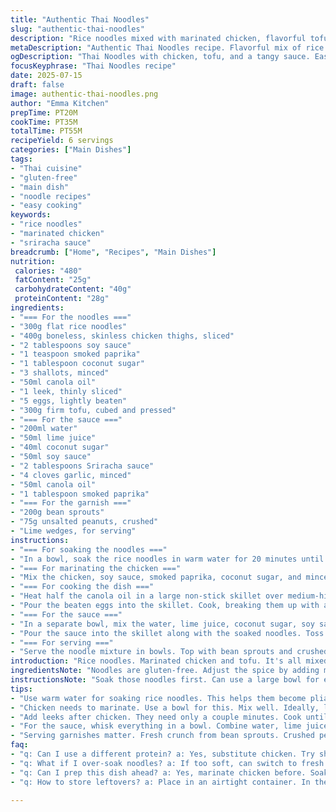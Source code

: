 ```yaml
---
title: "Authentic Thai Noodles"
slug: "authentic-thai-noodles"
description: "Rice noodles mixed with marinated chicken, flavorful tofu, and egg. Topped with bean sprouts and crushed peanuts for crunch. Tangy sauce made from lime juice and Sriracha. A satisfying main dish that’s gluten-free. Cooked in one large pan for easy serving."
metaDescription: "Authentic Thai Noodles recipe. Flavorful mix of rice noodles, marinated chicken, and tofu. Gluten-free and satisfying for lunch or dinner."
ogDescription: "Thai Noodles with chicken, tofu, and a tangy sauce. Easy one-pan dish that's gluten-free and perfect for feeding a crowd."
focusKeyphrase: "Thai Noodles recipe"
date: 2025-07-15
draft: false
image: authentic-thai-noodles.png
author: "Emma Kitchen"
prepTime: PT20M
cookTime: PT35M
totalTime: PT55M
recipeYield: 6 servings
categories: ["Main Dishes"]
tags:
- "Thai cuisine"
- "gluten-free"
- "main dish"
- "noodle recipes"
- "easy cooking"
keywords:
- "rice noodles"
- "marinated chicken"
- "sriracha sauce"
breadcrumb: ["Home", "Recipes", "Main Dishes"]
nutrition: 
 calories: "480"
 fatContent: "25g"
 carbohydrateContent: "40g"
 proteinContent: "28g"
ingredients:
- "=== For the noodles ==="
- "300g flat rice noodles"
- "400g boneless, skinless chicken thighs, sliced"
- "2 tablespoons soy sauce"
- "1 teaspoon smoked paprika"
- "1 tablespoon coconut sugar"
- "3 shallots, minced"
- "50ml canola oil"
- "1 leek, thinly sliced"
- "5 eggs, lightly beaten"
- "300g firm tofu, cubed and pressed"
- "=== For the sauce ==="
- "200ml water"
- "50ml lime juice"
- "40ml coconut sugar"
- "50ml soy sauce"
- "2 tablespoons Sriracha sauce"
- "4 cloves garlic, minced"
- "50ml canola oil"
- "1 tablespoon smoked paprika"
- "=== For the garnish ==="
- "200g bean sprouts"
- "75g unsalted peanuts, crushed"
- "Lime wedges, for serving"
instructions:
- "=== For soaking the noodles ==="
- "In a bowl, soak the rice noodles in warm water for 20 minutes until pliable. Drain and set aside."
- "=== For marinating the chicken ==="
- "Mix the chicken, soy sauce, smoked paprika, coconut sugar, and minced shallots in a bowl. Let it marinate for 10 minutes."
- "=== For cooking the dish ==="
- "Heat half the canola oil in a large non-stick skillet over medium-high heat. Cook the chicken until browned and fully cooked, about 8 minutes. Remove and keep warm. In the same skillet, add the remaining oil, then cook the leeks for 2 minutes until soft."
- "Pour the beaten eggs into the skillet. Cook, breaking them up with a spatula until set. Add the tofu cubes and cook until golden. Season with salt and pepper to taste."
- "=== For the sauce ==="
- "In a separate bowl, mix the water, lime juice, coconut sugar, soy sauce, Sriracha, and minced garlic. Stir until well combined."
- "Pour the sauce into the skillet along with the soaked noodles. Toss continuously until the noodles absorb the sauce and are cooked through, around 5 minutes. Then mix in the chicken, eggs, and tofu until evenly distributed."
- "=== For serving ==="
- "Serve the noodle mixture in bowls. Top with bean sprouts and crushed peanuts. Add lime wedges on the side for extra zest."
introduction: "Rice noodles. Marinated chicken and tofu. It's all mixed together in one pan. Flavorful sauce makes it taste amazing. Think lime and spice. The noodles are soft. Chicken is juicy. Tofu adds protein. Lots of crunch from peanuts and sprouts. Bright. Full of flavor. You get a nice mix of textures here. Serve warm with lime wedges. Good for lunch or dinner. Satisfying meal that’s gluten-free. It feeds a crowd."
ingredientsNote: "Noodles are gluten-free. Adjust the spice by adding more or less Sriracha. Replace chicken with shrimp or keep it vegetarian. Tofu gives a hearty texture. Use fresh veggies for added flavor. Peanuts can be replaced with sunflower seeds for nut-free option. Choose fresh lime for juice, not bottled. Keep an eye on the noodles so they don’t over-soak. Marinate chicken for best taste. Have everything prepped before cooking. It saves time during the busy stage."
instructionsNote: "Soak those noodles first. Can use a large bowl for ease. Chicken should marinate while prepping veggies. Cook chicken through before adding the rest. Use high heat for quick cooking. Stir eggs gently, don’t let them stick too long. The sauce should coat the noodles well. It’s important to adjust heat. Toss everything quickly for even cooking. When serving, combine sprouts and peanuts right on top."
tips:
- "Use warm water for soaking rice noodles. This helps them become pliable. Don’t let them soak too long. Could get mushy. Check texture often. Makes a big difference in cooking later. Prep sauce while noodles soak. Time saver. Keep an eye on everything. Mostly simple but can get chaotic."
- "Chicken needs to marinate. Use a bowl for this. Mix well. Ideally, let it sit for 10 minutes. This allows flavors to penetrate. Use shallots for sweetness. They’re mild but aromatic. Slight crunch too. When cooking chicken, high heat helps. Brown it without overcooking. Keep it juicy."
- "Add leeks after chicken. They need only a couple minutes. Cook until soft, bright flavor comes out. Eggs follow soon after. Stir gently. Don’t let them stick. Break them up lightly. Incorporate tofu when eggs are set. Pressed and cubed, fry until golden. Adds texture."
- "For the sauce, whisk everything in a bowl. Combine water, lime juice, and Sriracha. Adjust according to spice preference. Taste as you mix. Important. The sauce should coat noodles well. Once added, toss quickly. Keep noodles moving. Helps them absorb flavor evenly. Key for a great dish."
- "Serving garnishes matter. Fresh crunch from bean sprouts. Crushed peanuts bring nutty texture. Lime wedges cut through richness. Squeeze over right before eating. Flavor enhancer. Don’t skip this. Everything blends nicely together. Mix textures and tastes for that satisfying bite."
faq:
- "q: Can I use a different protein? a: Yes, substitute chicken. Try shrimp or go vegetarian. Tofu is filling. Easy options."
- "q: What if I over-soak noodles? a: If too soft, can switch to fresh noodles. They cook quicker. Keep sauce light, adjust timing. Add less liquid."
- "q: Can I prep this dish ahead? a: Yes, marinate chicken before. Soak noodles too. Keep separate though. Freshness matters when cooking."
- "q: How to store leftovers? a: Place in an airtight container. In the fridge for about 3 days. Reheat on stove. Quick and easy. Avoid microwave."

---
```


